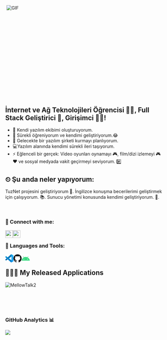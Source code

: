 <img align="right" alt="GIF" src="https://github.com/abhisheknaiidu/abhisheknaiidu/blob/master/code.gif?raw=true" width="500" height="320" />

## İnternet ve Ağ Teknolojileri Öğrencisi 👨‍🎓, Full Stack Geliştirici 🚀, Girişimci 👨‍💼!
- 🔭 Kendi yazılım ekibimi oluşturuyorum.
- 🌱 Sürekli öğreniyorum ve kendimi geliştiriyorum.😂
- 🏢 Gelecekte bir yazılım şirketi kurmayı planlıyorum.
- 💻Yazılım alanında kendimi sürekli ileri taşıyorum.
- ⚡ Eğlenceli bir gerçek: Video oyunları oynamayı 🎮, film/dizi izlemeyi 🎮❤️ ve sosyal medyada vakit geçirmeyi seviyorum. #️⃣
## ⏲ Şu anda neler yapıyorum:
TuzNet projesini geliştiriyorum 📃.
İngilizce konuşma becerilerimi geliştirmek için çalışıyorum. 📚. 
Sunucu yönetimi konusunda kendimi geliştiriyorum. 🚀.

<br />

### 📩 Connect with me:
[<img align="left" height="24" width="24" src="https://cdn.jsdelivr.net/npm/simple-icons@v4/icons/instagram.svg" />][instagram]
[<img align="left" height="24" width="24" src="https://cdn.jsdelivr.net/npm/simple-icons@v4/icons/gmail.svg" />][gmail]

<br />

### 🔧 Languages and Tools:

[<img align="left" alt="Visual Studio Code" width="26px" src="https://raw.githubusercontent.com/github/explore/80688e429a7d4ef2fca1e82350fe8e3517d3494d/topics/visual-studio-code/visual-studio-code.png" />][vsCode]
[<img align="left" alt="GitHub" width="26px" src="https://raw.githubusercontent.com/github/explore/78df643247d429f6cc873026c0622819ad797942/topics/github/github.png" />][github]
[<img align="left" alt="Android" width="26px" src="https://raw.githubusercontent.com/github/explore/80688e429a7d4ef2fca1e82350fe8e3517d3494d/topics/android/android.png" />][android]
<br />

## 👩‍💻📱 My Released Applications
<a href="https://play.google.com/store/apps/details?id=com.mellow.talkk"><img align="left" alt="MellowTalk2" width="100px" src="https://cdn.r10.net/editor/143178/755031451.jpeg" /></a>


<br />
<br />
<br />
<br />
<br />


### GitHub Analytics 📊
  <img src="https://github-readme-stats.vercel.app/api?username=thislaex&count_private=true&hide_border=true&show_icons=true&include_all_commits=true&bg_color=0d1117&title_color=FFFFFF&text_color=9f9f9f&icon_color=FFFFFF" width="%100" height="150px">
  <br />
  <a <img height="180em" align="left" src="https://github-readme-stats.vercel.app/api/top-langs?username=thislaex&show_icons=true&locale=en&layout=compact&langs_count=8&theme=radical" alt="mukireus"/></a>
</a>

<br />
<br />

[instagram]: https://www.instagram.com/thislaex
[gmail]: mailto:thislaex@gmail.com
[vsCode]: https://code.visualstudio.com/
[android]: https://www.android.com/
[github]: https://github.com/thislaex
